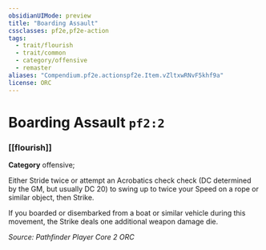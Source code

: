 ```yaml
---
obsidianUIMode: preview
title: "Boarding Assault"
cssclasses: pf2e,pf2e-action
tags:
  - trait/flourish
  - trait/common
  - category/offensive
  - remaster
aliases: "Compendium.pf2e.actionspf2e.Item.vZltxwRNvF5khf9a"
license: ORC
---
```

# Boarding Assault `pf2:2`

### [[flourish]]

**Category** offensive; 




Either Stride twice or attempt an Acrobatics check check (DC determined by the GM, but usually DC 20) to swing up to twice your Speed on a rope or similar object, then Strike.

If you boarded or disembarked from a boat or similar vehicle during this movement, the Strike deals one additional weapon damage die.

*Source: Pathfinder Player Core 2*
*ORC*